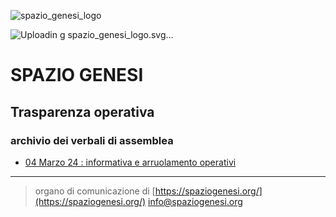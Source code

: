 ![spazio_genesi_logo](https://github.com/SPAZIO-GENESI/sg_assemblee/assets/28682199/2b67856f-7d46-4969-b35b-be50f0c091b9)<!-- Matomo -->
<script>
  var _paq = window._paq = window._paq || [];
  /* tracker methods like "setCustomDimension" should be called before "trackPageView" */
  _paq.push(['trackPageView']);
  _paq.push(['enableLinkTracking']);
  (function() {
    var u="//matomodocker.azurewebsites.net/";
    _paq.push(['setTrackerUrl', u+'matomo.php']);
    _paq.push(['setSiteId', '7']);
    var d=document, g=d.createElement('script'), s=d.getElementsByTagName('script')[0];
    g.async=true; g.src=u+'matomo.js'; s.parentNode.insertBefore(g,s);
  })();
</script>
<!-- End Matomo Code -->


![Uploadin<?xml version="1.0" encoding="UTF-8"?>
<svg version="1.1" xmlns="http://www.w3.org/2000/svg" width="100" >
<path d="M0 0 C191.4 0 382.8 0 580 0 C580 158.73 580 317.46 580 481 C388.6 481 197.2 481 0 481 C0 322.27 0 163.54 0 0 Z M202.31835938 87.44335938 C185.87806378 106.85508617 179.2766532 131.9748045 181 157 C182.4323089 168.29048435 185.91569595 178.8313919 191 189 C286.7 189 382.4 189 481 189 C481 159.96 481 130.92 481 101 C438.76 101 396.52 101 353 101 C352.01 98.525 352.01 98.525 351 96 C337.17603935 75.69714051 316.6025015 61.97851268 292.74609375 56.5078125 C258.47782131 50.17086312 225.75917861 61.63478062 202.31835938 87.44335938 Z M7 302 C7 329.72 7 357.44 7 386 C45.28 386 83.56 386 123 386 C123.66 387.65 124.32 389.3 125 391 C137.95769031 411.02208707 159.26182844 424.2196936 182.25390625 429.4921875 C208.88323324 434.41652962 234.14038276 428.41613641 256.4921875 413.31640625 C276.82293078 398.23113944 289.34641191 376.58704512 293.5546875 351.72265625 C295.67320144 334.01262309 292.62784048 318.88352143 287 302 C194.6 302 102.2 302 7 302 Z " fill="#000000" transform="translate(0,0)"/>
</svg>
g spazio_genesi_logo.svg…]()


# SPAZIO GENESI
## Trasparenza operativa
### archivio dei verbali di assemblea

* [04 Marzo 24 : informativa e arruolamento operativi](./verbali/240404.md)

---
> organo di comunicazione di [https://spaziogenesi.org/](https://spaziogenesi.org/) info@spaziogenesi.org
